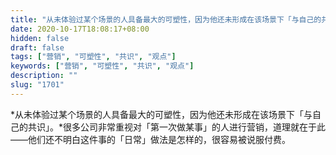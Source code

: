 ```yaml
---
title: "从未体验过某个场景的人具备最大的可塑性，因为他还未形成在该场景下「与自己的共识」。"
date: 2020-10-17T18:08:17+08:00
hidden: false
draft: false
tags: ["营销", "可塑性", "共识", "观点"]
keywords: ["营销", "可塑性", "共识", "观点"]
description: ""
slug: "1701"
---
```


*从未体验过某个场景的人具备最大的可塑性，因为他还未形成在该场景下「与自己的共识」。*很多公司非常重视对「第一次做某事」的人进行营销，道理就在于此——他们还不明白这件事的「日常」做法是怎样的，很容易被说服付费。